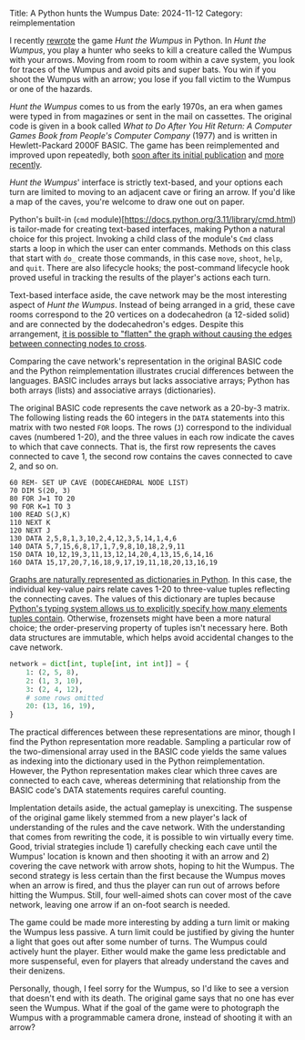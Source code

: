Title: A Python hunts the Wumpus
Date: 2024-11-12
Category: reimplementation

I recently [rewrote](https://github.com/papplegate/wumpus) the game _Hunt the Wumpus_ in Python.  In _Hunt the Wumpus_, you play a hunter who seeks to kill a creature called the Wumpus with your arrows.  Moving from room to room within a cave system, you look for traces of the Wumpus and avoid pits and super bats.  You win if you shoot the Wumpus with an arrow; you lose if you fall victim to the Wumpus or one of the hazards.

_Hunt the Wumpus_ comes to us from the early 1970s, an era when games were typed in from magazines or sent in the mail on cassettes.  The original code is given in a book called _What to Do After You Hit Return: A Computer Games Book from People's Computer Company_ (1977) and is written in Hewlett-Packard 2000F BASIC.  The game has been reimplemented and improved upon repeatedly, both [soon after its initial publication](https://archive.org/details/Super-Wumpus-Jack-Emmerichs-1978) and [more recently](https://blog.codinghorror.com/the-history-of-wumpus/).

_Hunt the Wumpus_' interface is strictly text-based, and your options each turn are limited to moving to an adjacent cave or firing an arrow.  If you'd like a map of the caves, you're welcome to draw one out on paper.

Python's built-in (`cmd` module)[https://docs.python.org/3.11/library/cmd.html) is tailor-made for creating text-based interfaces, making Python a natural choice for this project.  Invoking a child class of the module's `Cmd` class starts a loop in which the user can enter commands.  Methods on this class that start with `do_` create those commands, in this case `move`, `shoot`, `help`, and `quit`.  There are also lifecycle hooks; the post-command lifecycle hook proved useful in tracking the results of the player's actions each turn. 

Text-based interface aside, the cave network may be the most interesting aspect of _Hunt the Wumpus_.  Instead of being arranged in a grid, these cave rooms correspond to the 20 vertices on a dodecahedron (a 12-sided solid) and are connected by the dodecahedron's edges.  Despite this arrangement, [it is possible to "flatten" the graph without causing the edges between connecting nodes to cross](https://en.wikipedia.org/wiki/Hunt_the_Wumpus#/media/File:Hunt_the_Wumpus_map.svg).

Comparing the cave network's representation in the original BASIC code and the Python reimplementation illustrates crucial differences between the languages.  BASIC includes arrays but lacks associative arrays; Python has both arrays (lists) and associative arrays (dictionaries).

The original BASIC code represents the cave network as a 20-by-3 matrix.  The following listing reads the 60 integers in the `DATA` statements into this matrix with two nested `FOR` loops.  The rows (`J`) correspond to the individual caves (numbered 1-20), and the three values in each row indicate the caves to which that cave connects.  That is, the first row represents the caves connected to cave 1, the second row contains the caves connected to cave 2, and so on. 

```basic
60 REM- SET UP CAVE (DODECAHEDRAL NODE LIST)
70 DIM S(20, 3)
80 FOR J=1 TO 20
90 FOR K=1 TO 3
100 READ S(J,K)
110 NEXT K
120 NEXT J
130 DATA 2,5,8,1,3,10,2,4,12,3,5,14,1,4,6
140 DATA 5,7,15,6,8,17,1,7,9,8,10,18,2,9,11
150 DATA 10,12,19,3,11,13,12,14,20,4,13,15,6,14,16
160 DATA 15,17,20,7,16,18,9,17,19,11,18,20,13,16,19
```

[Graphs are naturally represented as dictionaries in Python](https://www.python.org/doc/essays/graphs/).  In this case, the individual key-value pairs relate caves 1-20 to three-value tuples reflecting the connecting caves.  The values of this dictionary are tuples because [Python's typing system allows us to explicitly specify how many elements tuples contain](https://docs.python.org/3/library/typing.html#annotating-tuples).  Otherwise, frozensets might have been a more natural choice; the order-preserving property of tuples isn't necessary here.  Both data structures are immutable, which helps avoid accidental changes to the cave network.

```python
network = dict[int, tuple[int, int int]] = {
    1: (2, 5, 8),
    2: (1, 3, 10),
    3: (2, 4, 12),
    # some rows omitted
    20: (13, 16, 19),
}
```

The practical differences between these representations are minor, though I find the Python representation more readable.  Sampling a particular row of the two-dimensional array used in the BASIC code yields the same values as indexing into the dictionary used in the Python reimplementation.  However, the Python representation makes clear which three caves are connected to each cave, whereas determining that relationship from the BASIC code's DATA statements requires careful counting.  

Implentation details aside, the actual gameplay is unexciting.  The suspense of the original game likely stemmed from a new player's lack of understanding of the rules and the cave network.  With the understanding that comes from rewriting the code, it is possible to win virtually every time.  Good, trivial strategies include 1) carefully checking each cave until the Wumpus' location is known and then shooting it with an arrow and 2) covering the cave network with arrow shots, hoping to hit the Wumpus.  The second strategy is less certain than the first because the Wumpus moves when an arrow is fired, and thus the player can run out of arrows before hitting the Wumpus.  Still, four well-aimed shots can cover most of the cave network, leaving one arrow if an on-foot search is needed. 

The game could be made more interesting by adding a turn limit or making the Wumpus less passive.  A turn limit could be justified by giving the hunter a light that goes out after some number of turns.  The Wumpus could actively hunt the player.  Either would make the game less predictable and more suspenseful, even for players that already understand the caves and their denizens.  

Personally, though, I feel sorry for the Wumpus, so I'd like to see a version that doesn't end with its death.  The original game says that no one has ever seen the Wumpus.  What if the goal of the game were to photograph the Wumpus with a programmable camera drone, instead of shooting it with an arrow?
